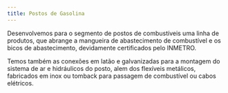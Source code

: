 ```yaml
---
title: Postos de Gasolina
---
```


Desenvolvemos para o segmento de postos de combustíveis uma linha de produtos, que abrange a mangueira de abastecimento de combustível e os bicos de abastecimento, devidamente certificados pelo INMETRO. 

Temos também as conexões em latão e galvanizadas para a montagem do sistema de ar e hidráulicos do posto, alem dos flexíveis metálicos, fabricados em inox ou tomback para passagem de combustível ou cabos elétricos.

